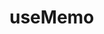 <!--
 * Author  rhys.zhao
 * Date  2023-06-02 09:55:37
 * LastEditors  rhys.zhao
 * LastEditTime  2023-06-02 10:16:44
 * Description
-->

# useMemo
